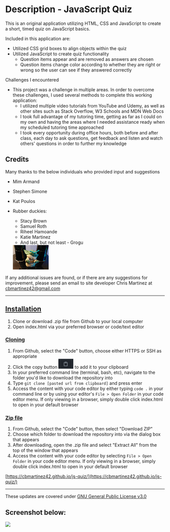 # Description - JavaScript Quiz

This is an original application utilizing HTML, CSS and JavaScript to create a short, timed quiz on JavaScript basics. 


Included in this application are:
* Utilized CSS grid boxes to align objects within the quiz
* Utilized JavaScript to create quiz functionality
    * Question items appear and are removed as answers are chosen
    * Question items change color according to whether they are right or wrong so the user can see if they answered correctly

Challenges I encountered
* This project was a challenge in multiple areas. In order to overcome these challenges, I used several methods to complete this working application:
    * I utilized multiple video tutorials from YouTube and Udemy, as well as other sites such as Stack Overflow, W3 Schools and MDN Web Docs
    * I took full advantage of my tutoring time, getting as far as I could on my own and having the areas where I needed assistance ready when my scheduled tutoring time approached
    * I took every opportunity during office hours, both before and after class, each day to ask questions, get feedback and listen and watch others' questions in order to further my knowledge

## Credits
Many thanks to the below individuals who provided input and suggestions
* Mim Armand
* Stephen Simone
* Kat Poulos
* Rubber duckies:
    * Stacy Brown
    * Samuel Roth
    * Riheel Hamoande
    * Katie Martinez
    * And last, but not least - Grogu
        
    <img src="./assets/images/grogu.png">

If any additional issues are found, or if there are any suggestions for improvement, please send an email to site developer Chris Martinez at cbmartinez42@gmail.com

---

## <ins>Installation</ins>
1.  Clone or download .zip file from Github to your local computer
2.  Open index.html via your preferred browser or code/text editor

### <ins>Cloning</ins>
1. From Github, select the "Code" button, choose either HTTPS or SSH as appropriate
2. Click the copy button <img src="./assets/images/copy-button.PNG"> to add it to your clipboard
3. In your preferred command line (terminal, bash, etc), navigate to the folder you'd like to download the repository into
4. Type `git clone [pasted url from clipboard]` and press enter
5. Access the content with your code editor by either typing `code .` in your command line or by using your editor's `File > Open Folder` in your code editor menu. If only viewing in a browser, simply double click index.html to open in your default browser


### <ins>Zip file</ins>
1. From Github, select the "Code" button, then select "Download ZIP"
2. Choose which folder to download the repository into via the dialog box that appears
3. After downloading, open the .zip file and select "Extract All" from the top of the window that appears
4. Access the content with your code editor by selecting `File > Open Folder` in your code editor menu. If only viewing in a browser, simply double click index.html to open in your default browser

[https://cbmartinez42.github.io/js-quiz/](https://cbmartinez42.github.io/js-quiz/)

---

These updates are covered under [GNU General Public License v3.0](./COPYING.txt)

## Screenshot below:

<img src="./assets/images/js-quiz.gif">